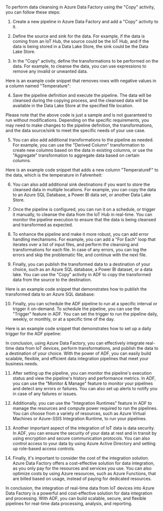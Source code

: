 To perform data cleansing in Azure Data Factory using the "Copy" activity, you can follow these steps:

1. Create a new pipeline in Azure Data Factory and add a "Copy" activity to it.

2. Define the source and sink for the data. For example, if the data is coming from an IoT Hub, the source could be the IoT Hub, and if the data is being stored in a Data Lake Store, the sink could be the Data Lake Store.

3. In the "Copy" activity, define the transformations to be performed on the data. For example, to cleanse the data, you can use expressions to remove any invalid or unwanted data.

Here is an example code snippet that removes rows with negative values in a column named "Temperature":

4. Save the pipeline definition and execute the pipeline. The data will be cleansed during the copying process, and the cleansed data will be available in the Data Lake Store at the specified file location.

Please note that the above code is just a sample and is not guaranteed to run without modifications. Depending on the specific requirements, you may need to make changes to the pipeline definition, the transformations, and the data source/sink to meet the specific needs of your use case.

5. You can also add additional transformations to the pipeline as needed. For example, you can use the "Derived Column" transformation to create new columns based on the data in existing columns, or use the "Aggregate" transformation to aggregate data based on certain columns.

Here is an example code snippet that adds a new column "TemperatureF" to the data, which is the temperature in Fahrenheit:

6. You can also add additional sink destinations if you want to store the cleansed data in multiple locations. For example, you can copy the data to an Azure SQL Database, a Power BI data set, or another Data Lake Store.

7. Once the pipeline is configured, you can run it on a schedule, or trigger it manually, to cleanse the data from the IoT Hub in real-time. You can monitor the pipeline execution to ensure that the data is being cleansed and transformed as expected.

8. To enhance the pipeline and make it more robust, you can add error handling mechanisms. For example, you can add a "For Each" loop that iterates over a list of input files, and perform the cleansing and transformations for each file. In case of any errors, you can log the errors and skip the problematic file, and continue with the next file.

9. Finally, you can publish the transformed data to a destination of your choice, such as an Azure SQL database, a Power BI dataset, or a data lake. You can use the "Copy" activity in ADF to copy the transformed data from the source to the destination.

Here is an example code snippet that demonstrates how to publish the transformed data to an Azure SQL database:

10. Finally, you can schedule the ADF pipeline to run at a specific interval or trigger it on-demand. To schedule the pipeline, you can use the "Trigger" feature in ADF. You can set the trigger to run the pipeline daily, weekly, or monthly, or at a specific time of the day.

Here is an example code snippet that demonstrates how to set up a daily trigger for the ADF pipeline:

In conclusion, using Azure Data Factory, you can effectively integrate real-time data from IoT devices, perform transformations, and publish the data to a destination of your choice. With the power of ADF, you can easily build scalable, flexible, and efficient data integration pipelines that meet your business needs.

11. After setting up the pipeline, you can monitor the pipeline's execution status and view the pipeline's history and performance metrics. In ADF, you can use the "Monitor & Manage" feature to monitor your pipelines and detect any errors or failures. You can also set up alerts to notify you in case of any failures or issues.

12. Additionally, you can use the "Integration Runtimes" feature in ADF to manage the resources and compute power required to run the pipelines. You can choose from a variety of resources, such as Azure Virtual Machines or Azure-SSIS Integration Runtime, to run your pipelines.

13. Another important aspect of the integration of IoT data is data security. In ADF, you can ensure the security of your data at rest and in transit by using encryption and secure communication protocols. You can also control access to your data by using Azure Active Directory and setting up role-based access controls.

14. Finally, it's important to consider the cost of the integration solution. Azure Data Factory offers a cost-effective solution for data integration, as you only pay for the resources and services you use. You can also optimize costs by using Azure resources, such as Azure Functions, that are billed based on usage, instead of paying for dedicated resources.

In conclusion, the integration of real-time data from IoT devices into Azure Data Factory is a powerful and cost-effective solution for data integration and processing. With ADF, you can build scalable, secure, and flexible pipelines for real-time data processing, analysis, and reporting.